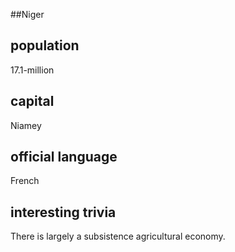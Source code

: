 ##Niger
## population
17.1-million 

## capital
Niamey
 
## official language
French

## interesting trivia
There is largely a subsistence agricultural economy.


